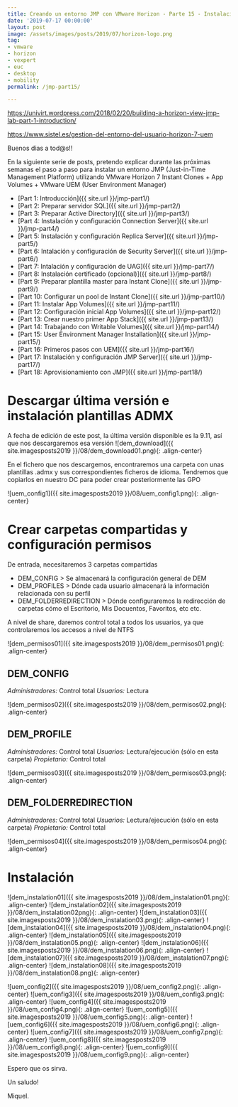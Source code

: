 ```yaml
---
title: Creando un entorno JMP con VMware Horizon - Parte 15 - Instalación Dynamic Environment Manager
date: '2019-07-17 00:00:00'
layout: post
image: /assets/images/posts/2019/07/horizon-logo.png
tag:
- vmware
- horizon
- vexpert
- euc
- desktop
- mobility
permalink: /jmp-part15/

---
```


https://univirt.wordpress.com/2018/02/20/building-a-horizon-view-jmp-lab-part-1-introduction/

https://www.sistel.es/gestion-del-entorno-del-usuario-horizon-7-uem

Buenos dias a tod@s!!

En la siguiente serie de posts, pretendo explicar durante las próximas semanas el paso a paso para instalar un entorno JMP (Just-in-Time Management Platform) utilizando VMware Horizon 7 Instant Clones + App Volumes + VMware UEM (User Environment Manager) 

- [Part 1: Introducción]({{ site.url }}/jmp-part1/)
- [Part 2: Preparar servidor SQL]({{ site.url }}/jmp-part2/)
- [Part 3: Preparar Active Directory]({{ site.url }}/jmp-part3/)
- [Part 4: Instalación y configuración Connection Server]({{ site.url }}/jmp-part4/)
- [Part 5: Instalación y configuración Replica Server]({{ site.url }}/jmp-part5/)
- [Part 6: Intalación y configuración de Security Server]({{ site.url }}/jmp-part6/)
- [Part 7: Intalación y configuración de UAG]({{ site.url }}/jmp-part7/)
- [Part 8: Instalación certificado (opcional)]({{ site.url }}/jmp-part8/)
- [Part 9: Preparar plantilla master para Instant Clone]({{ site.url }}/jmp-part9/)
- [Part 10: Configurar un pool de Instant Clone]({{ site.url }}/jmp-part10/)
- [Part 11: Instalar App Volumes]({{ site.url }}/jmp-part11/)
- [Part 12: Configuración inicial App Volumes]({{ site.url }}/jmp-part12/)
- [Part 13: Crear nuestro primer App Stack]({{ site.url }}/jmp-part13/)
- [Part 14: Trabajando con Writable Volumes]({{ site.url }}/jmp-part14/)
- [Part 15: User Environment Manager Installation]({{ site.url }}/jmp-part15/)
- [Part 16: Primeros pasos con UEM]({{ site.url }}/jmp-part16/)
- [Part 17: Instalación y configuración JMP Server]({{ site.url }}/jmp-part17/)
- [Part 18: Aprovisionamiento con JMP]({{ site.url }}/jmp-part18/)

# Descargar última versión e instalación plantillas ADMX

A fecha de edición de este post, la última versión disponible es la  9.11, así que nos descargaremos esa versión
![dem_download]({{ site.imagesposts2019 }}/08/dem_download01.png){: .align-center}

En el fichero que nos descargemos, encontraremos una carpeta con unas plantillas .admx y sus correspondientes ficheros de idioma. Tendremos que copiarlos en nuestro DC para poder crear posteriormente las GPO

![uem_config1]({{ site.imagesposts2019 }}/08/uem_config1.png){: .align-center}

# Crear carpetas compartidas y configuración permisos

De entrada, necesitaremos 3 carpetas compartidas

* DEM_CONFIG > Se almacenará la configuración general de DEM
* DEM_PROFILES > Dónde cada usuario almacenará la información relacionada con su perfil
* DEM_FOLDERREDIRECTION > Dónde configuraremos la redirección de carpetas cómo el Escritorio, Mis Docuentos, Favoritos, etc etc.

A nivel de share, daremos control total a todos los usuarios, ya que controlaremos los accesos a nivel de NTFS

![dem_permisos01]({{ site.imagesposts2019 }}/08/dem_permisos01.png){: .align-center}

## DEM_CONFIG

*Administradores:* Control total
*Usuarios:* Lectura

![dem_permisos02]({{ site.imagesposts2019 }}/08/dem_permisos02.png){: .align-center}

## DEM_PROFILE

*Administradores:* Control total
*Usuarios:* Lectura/ejecución (sólo en esta carpeta)
*Propietario:* Control total

![dem_permisos03]({{ site.imagesposts2019 }}/08/dem_permisos03.png){: .align-center}

## DEM_FOLDERREDIRECTION

*Administradores:* Control total
*Usuarios:* Lectura/ejecución (sólo en esta carpeta)
*Propietario:* Control total

![dem_permisos04]({{ site.imagesposts2019 }}/08/dem_permisos04.png){: .align-center}

# Instalación

![dem_instalation01]({{ site.imagesposts2019 }}/08/dem_instalation01.png){: .align-center}
![dem_instalation02]({{ site.imagesposts2019 }}/08/dem_instalation02png){: .align-center}
![dem_instalation03]({{ site.imagesposts2019 }}/08/dem_instalation03.png){: .align-center}
![dem_instalation04]({{ site.imagesposts2019 }}/08/dem_instalation04.png){: .align-center}
![dem_instalation05]({{ site.imagesposts2019 }}/08/dem_instalation05.png){: .align-center}
![dem_instalation06]({{ site.imagesposts2019 }}/08/dem_instalation06.png){: .align-center}
![dem_instalation07]({{ site.imagesposts2019 }}/08/dem_instalation07.png){: .align-center}
![dem_instalation08]({{ site.imagesposts2019 }}/08/dem_instalation08.png){: .align-center}

![uem_config2]({{ site.imagesposts2019 }}/08/uem_config2.png){: .align-center}
![uem_config3]({{ site.imagesposts2019 }}/08/uem_config3.png){: .align-center}
![uem_config4]({{ site.imagesposts2019 }}/08/uem_config4.png){: .align-center}
![uem_config5]({{ site.imagesposts2019 }}/08/uem_config5.png){: .align-center}
![uem_config6]({{ site.imagesposts2019 }}/08/uem_config6.png){: .align-center}
![uem_config7]({{ site.imagesposts2019 }}/08/uem_config7.png){: .align-center}
![uem_config8]({{ site.imagesposts2019 }}/08/uem_config8.png){: .align-center}
![uem_config9]({{ site.imagesposts2019 }}/08/uem_config9.png){: .align-center}


Espero que os sirva.

Un saludo!

Miquel.


